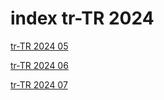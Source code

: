 # index tr-TR 2024

<a href="./05">tr-TR 2024 05</a>

<a href="./06">tr-TR 2024 06</a>

<a href="./07">tr-TR 2024 07</a>
